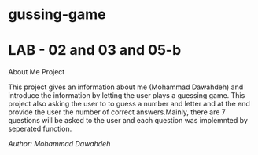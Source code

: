# gussing-game


# LAB - 02 and 03 and 05-b

About Me Project

This project gives an information about me (Mohammad Dawahdeh) and introduce the information by letting the user plays a guessing game. This project also asking the user to  to  guess a number and letter and at the end provide the user the number of correct answers.Mainly, there are 7 questions will be asked to the user and each question was implemnted by seperated function.


*Author: Mohammad Dawahdeh*
